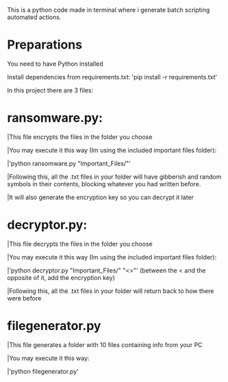 This is a python code made in terminal where i generate batch scripting
automated actions.

# Preparations
You need to have Python installed

Install dependencies from requirements.txt:
'pip install -r requirements.txt'



In this project there are 3 files:

# ransomware.py:

|This file encrypts the files in the folder you choose

|You may execute it this way (Im using the included important files folder):

|'python ransomware.py "Important_Files/"'

|Following this, all the .txt files in your folder will have gibberish and random symbols in their contents, blocking whatever you had written before.

|It will also generate the encryption key so you can decrypt it later

# decryptor.py:

|This file decrypts the files in the folder you choose

|You may execute it this way (Im using the included important files folder):

|'python decryptor.py "Important_Files/" "<>"' (between the < and the opposite of it, add the encryption key)

|Following this, all the .txt files in your folder will return back to how there were before

# filegenerator.py

|This file generates a folder with 10 files containing info from your PC

|You may execute it this way:

|'python filegenerator.py'

